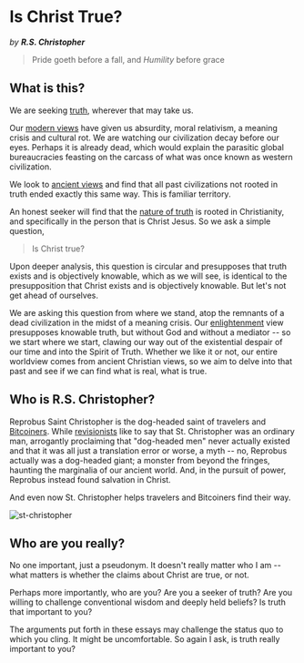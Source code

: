 # Is Christ True?

*by* ***R.S. Christopher***

> Pride goeth before a fall,
> and *Humility* before grace


<!--
Lord Jesus Christ
Son of the Living God
Have mercy on me,
 a sinner
-->


## What is this?

We are seeking 
 [truth](truth.md), wherever that may take us.

Our
 [modern views](modern-views/index.md)
 have given us absurdity, moral relativism, a meaning crisis and cultural rot. We are watching our civilization decay before our eyes. Perhaps it is already dead, which would explain the parasitic global bureaucracies feasting on the carcass of what was once known as western civilization.

We look to [ancient views](ancient-views/index.md) and find that all past civilizations not rooted in truth ended exactly this same way.
This is familiar territory.

An honest seeker will find that the [nature of truth](truth.md) is rooted in Christianity, and specifically in the person that is Christ Jesus. 
So we ask a simple question,

> Is Christ true?

Upon deeper analysis, this question is circular and presupposes that truth exists and is objectively knowable, which as we will see, is identical to the presupposition that Christ exists and is objectively knowable. But let's not get ahead of ourselves.

We are asking this question from where we stand, atop the remnants of a dead civilization in the midst of a meaning crisis. 
Our [enlightenment](modern-views/enlightenment.md) view presupposes knowable truth, but without God and without a mediator -- so we start where we start, clawing our way out of the existential despair of our time and into the Spirit of Truth. Whether we like it or not, our entire worldview comes from ancient Christian views, so we aim to delve into that past and see if we can find what is real, what is true.




## Who is R.S. Christopher?

Reprobus Saint Christopher is the dog-headed saint of travelers and [Bitcoiners](https://isbitcointrue.com). 
While [revisionists](https://en.wikipedia.org/wiki/Saint_Christopher) like to say that St. Christopher was an ordinary man, arrogantly proclaiming that "dog-headed men" never actually existed and that it was all just a translation error or worse, a myth -- no, Reprobus actually was a dog-headed giant; a monster from beyond the fringes, haunting the marginalia of our ancient world. And, in the pursuit of power, Reprobus instead found salvation in Christ.

And even now St. Christopher helps travelers and Bitcoiners find their way.

![st-christopher](/images/st-christopher.jpg)








## Who are you really?

No one important, just a pseudonym. 
It doesn't really matter who I am -- what matters is whether the claims about Christ are true, or not.

Perhaps more importantly, who are you? 
Are you a seeker of truth? 
Are you willing to challenge conventional wisdom and deeply held beliefs? 
Is truth that important to you?

The arguments put forth in these essays may challenge the status quo to which you cling. 
It might be uncomfortable. 
So again I ask, is truth really important to you?






